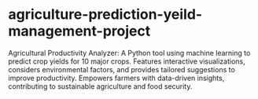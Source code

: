 # agriculture-prediction-yeild-management-project
Agricultural Productivity Analyzer: A Python tool using machine learning to predict crop yields for 10 major crops. Features interactive visualizations, considers environmental factors, and provides tailored suggestions to improve productivity. Empowers farmers with data-driven insights, contributing to sustainable agriculture and food security.
